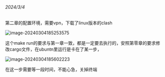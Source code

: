 ###### 2024/3/4

第二章的配置环境，需要vpn，下载了linux版本的clash

![image-20240304185253575](C:\Users\徐明星\AppData\Roaming\Typora\typora-user-images\image-20240304185253575.png)

这个make run的要求与第一章一致，都是一定要去执行的，安照第零章的要求修改cargo文件，在ubuntn里运行是卡在了某一步，

![image-20240304185602223](C:\Users\徐明星\AppData\Roaming\Typora\typora-user-images\image-20240304185602223.png)

在这一步需要等一段时间，不能心急，关掉终端

